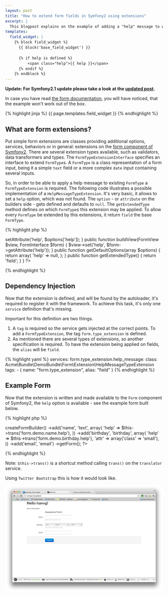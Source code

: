```yaml
---
layout: post
title: "How to extend form fields in Symfony2 using extensions"
excerpt: |
  This blogpost explains on the example of adding a "help" message to widgets how to use form type extensions.
templates:
  field_widget: |
    {% block field_widget %}
      {{ block('base_field_widget') }}
    
      {% if help is defined %}
          <span class="help">{{ help }}</span>
      {% endif %}
    {% endblock %}
---
```


**Update: For Symfony2.1 update please take a look at the [updated post].**

In case you have read [the form documentation], you will have noticed, that the example won't work out of the box.

{% highlight jinja %}
{{ page.templates.field_widget }}
{% endhighlight %}

## What are form extensions?

Put simple form extensions are classes providing additional options, services, behaviors or in general: extensions on the [form component of Symfony2].
There are several extension types available, such as validators, data transformers and types.
The `FormTypeExtensionInterface` specifies an interface to extend `FormType`s.
A `FormType` is a class representation of a form input, being it a simple `text` field or a more complex `date` input containing several inputs.

So, in order to be able to apply a help message to existing `FormType` a `FormTypeExtension` is required.
The following code illustrates a possible implementation of a `HelpMessageTypeExtension`.
It's very basic, it allows to set a `help` option, which was not found.
The `option` - or `attribute` on the builders side - gets defined and defaults to `null`.
The `getExtendedType` method defines on which `FormType`s this extension may be applied.
To allow every `FormType` be extended by this extensions, it return `field` the base `FormType`.

{% highlight php %}
<?php

namespace Acme\Bundle\DemoBundle\Form\Extension;

use Symfony\Component\Form\AbstractTypeExtension;
use Symfony\Component\Form\FormInterface;
use Symfony\Component\Form\FormView;
use Symfony\Component\Form\FormBuilder;

class HelpMessageTypeExtension extends AbstractTypeExtension
{
    public function buildForm(FormBuilder $builder, array $options)
    {
        $builder->setAttribute('help', $options['help']);
    }

    public function buildView(FormView $view, FormInterface $form)
    {
        $view->set('help', $form->getAttribute('help'));
    }

    public function getDefaultOptions(array $options)
    {
        return array(
            'help' => null,
        );
    }

    public function getExtendedType()
    {
        return 'field';
    }
}
?>
{% endhighlight %}

## Dependency Injection

Now that the extension is defined, and will be found by the autoloader, it's required to register it with the framework.
To achieve this task, it's only one `service` definition that's missing.

Important for this definition are two things.

1. A `tag` is required so the service gets injected at the correct points.
   To add a `FormTypeExtension`, the tag `form.type_extension` is defined.
2. As mentioned there are several types of extensions, so another specification is required.
   To have the extension being applied on fields, the `alias` will be `field`.

{% highlight yaml %}
services:
    form.type_extension.help_message:
        class: Acme\Bundle\DemoBundle\Form\Extension\HelpMessageTypeExtension
        tags:
          - { name: "form.type_extension", alias: "field" }
{% endhighlight %}

## Example Form

Now that the extension is written and made available to the `Form` component of Symfony2, the `help` option is available - see the example form built below.

{% highlight php %}
<?php
$form = $this->createFormBuilder()
    ->add('name', 'text', array(
        'help' => $this->trans('form.demo.name.help'),
    ))
    ->add('birthday', 'birthday', array(
        'help' => $this->trans('form.demo.birthday.help'),
        'attr' => array('class' => 'small'),
    ))
    ->add('email', 'email')
    ->getForm();
?>
{% endhighlight %}

Note: `$this->trans()` is a shortcut method calling `trans()` on the `translator` service.

Using `Twitter Bootstrap` this is how it would look like.

![A form with help messages](/images/2011/11/Symfony2-example-form-with-help-messages.png "A form with help messages")

[updated post]: /2012/11/03/how-to-extend-form-fields-in-symfony2.1.html
[the form documentation]: http://symfony.com/doc/2.0/cookbook/form/form_customization.html#adding-help-messages
[form component of Symfony2]: https://github.com/symfony/Form
